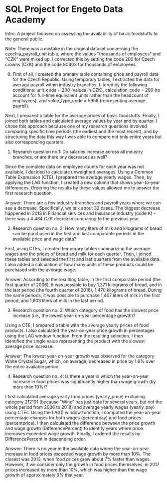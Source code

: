 # SQL Project for Engeto Data Academy

Intro: A project focused on assessing the availability of basic foodstuffs to the general public.

Note: There was a mistake in the original dataset concerning the czechia_payroll_unit table, where the values "thousands of employees" and "CZK" were mixed up. I corrected this by setting the code 200 for Czech crowns (CZK) and the code 80403 for thousands of employees.

0. First of all, I created the primary table containing price and payroll data for the Czech Republic. Using temporary tables, I extracted the data for average payroll within industry branches, filtered by the following conditions: unit_code = 200 (values in CZK), calculation_code = 200 (to account for full-time equivalent units rather than the headcount of employees), and value_type_code = 5958 (representing average payroll).

Next, I prepared a table for the average prices of basic foodstuffs. Finally, I joined both tables and calculated average values by year and by quarter. I chose this approach because one of my research questions involved comparing specific time periods (the earliest and the most recent), and by structuring the data this way I was able to compare not only entire years but also corresponding quarters.

1. Research question no.1: Do salaries increase across all industry branches, or are there any decreases as well?

Since the complete data on employee counts for each year was not available, I decided to calculate unweighted averages. Using a Common Table Expression (CTE), I prepared the average yearly wages. Then, by applying the LAG function, I created a new column that shows year-to-year differences. Ordering the results by these values allowed me to answer the first research question.

Answer: There are a few industry branches and payroll years where we can see a decrease. Specifically, we talk about 32 cases. The biggest decrease happened in 2013 in Financial services and Insurance Industry (code K) - there was a 4 484 CZK decrease comparing to the previous year.


2. Research question no. 2: How many liters of milk and kilograms of bread can be purchased in the first and last comparable periods in the available price and wage data?

First, using CTEs, I created temporary tables summarizing the average wages and the prices of bread and milk for each quarter. Then, I joined these tables and selected the first and last quarters from the available data. I also added a calculation of how many units of these products could be purchased with the average wage.

Answer: According to the resulting table, in the first comparable period (the first quarter of 2006), it was possible to buy 1,371 kilograms of bread, and in the last period (the fourth quarter of 2018), 1,470 kilograms of bread.
During the same periods, it was possible to purchase 1,407 liters of milk in the first period, and 1,803 liters of milk in the last period.


3. Research question no. 3: Which category of food has the slowest price increase (i.e., the lowest year-on-year percentage growth)? 

Using a CTE, I prepared a table with the average yearly prices of food products. I also calculated the year-on-year price growth in percentages using the LAG window function. From the resulting selection, I then identified the single value representing the product with the slowest average price increase.

Answer: The lowest year-on-year growth was observed for the category White Crystal Sugar, which, on average, decreased in price by 1.9% over the entire available period.


4. Research question no. 4: Is there a year in which the year-on-year increase in food prices was significantly higher than wage growth (by more than 10%)?

I first calculated average yearly food prices (yearly_price) excluding category 212101 (because "Wine" has just data for several years, but not the whole period from 2006 to 2018) and average yearly wages (yearly_pay) using CTEs. Using the LAG() window function, I computed the year-on-year percentage changes for both wages (percentpay) and food prices (percentprice). I then calculated the difference between the price growth and wage growth (DifferencePercent) to identify years where price increases exceeded wage growth. Finally, I ordered the results by DifferencePercent in descending order.

Answer: There is no year in the available data where the year-on-year increase in food prices exceeded wage growth by more than 10%. The closest was 2013, when food prices grew about 7% faster than wages. However, if we consider only the growth in food prices themselves, in 2017 prices increased by more than 10%, which was higher than the wage growth of approximately 6% that year.






